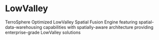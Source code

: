 # LowValley
TerroSphere Optimized LowValley Spatial Fusion Engine featuring spatial-data-warehousing capabilities with spatially-aware architecture providing enterprise-grade LowValley solutions

